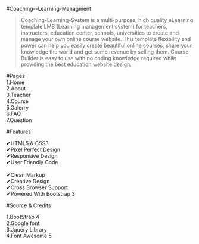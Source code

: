 #Coaching--Learning-Managment

>Coaching-Learning-System is a multi-purpose, high quality eLearning template LMS (Learning management system) for teachers, instructors, education center, schools, universities to create and manage your own online course website. This template flexibility and power can help you easily create beautiful online courses, share your knowledge the world and get some revenue by selling them. Course Builder is easy to use with no coding knowledge required while providing the best education website design.


#Pages<br>
1.Home<br>
2.About<br>
3.Teacher<br>
4.Course<br>
5.Galerry<br>
6.FAQ<br>
7.Question<br>

#Features<br>

✔HTML5 & CSS3 <br>
✔Pixel Perfect Design <br>
✔Responsive Design <br>
✔User Friendly Code<br> <br>
✔Clean Markup<br> 
✔Creative Design <br>
✔Cross Browser Support <br>
✔Powered With Bootstrap 3 <br>


#Source & Credits<br> 

1.BootStrap 4 <br>
2.Google font <br>
3.Jquery Library<br>
4.Font Awesome 5<br>
